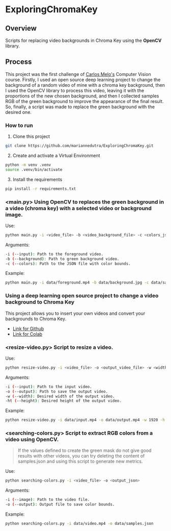 # ExploringChromaKey

## Overview
Scripts for replacing video backgrounds in Chroma Key using the **OpenCV** library.

## Process 
This project was the first challenge of [Carlos Melo's](https://www.linkedin.com/in/carlos-melo-data-science/) Computer Vision course.
Firstly, I used an open source deep learning project to change the background of a random video of mine with a chroma key background, then I used the OpenCV library to process this video, leaving it with the proportions of the new chosen background, and then I collected samples RGB of the green background to improve the appearance of the final result. So, finally, a script was made to replace the green background with the desired one.

### How to run
1. Clone this project

```bash
git clone https://github.com/mariannedutra/ExploringChromaKey.git
```

2. Create and activate a Virtual Environment
```bash
python -m venv .venv
source .venv/bin/activate
```

3. Install the requirements
```bash
pip install -r requirements.txt
```

### <main.py> Using OpenCV to replaces the green background in a video (chroma key) with a selected video or background image.

Use:
```bash
python main.py -i <video_file> -b <video_background_file> -c <colors_json>
```

Arguments:
```bash
-i (--input): Path to the foreground video.
-b (--background): Path to green background video.
-c (--colors): Path to the JSON file with color bounds.
```

Example:
```bash
python main.py -i data/foreground.mp4 -b data/background.jpg -c data/samples.json

```

### <external-project> Using a deep learning open source project to change a video background to Chroma Key
This project allows you to insert your own videos and convert your backgrounds to Chroma Key.

* [Link for Github](https://github.com/PeterL1n/RobustVideoMatting)
* [Link for Colab](https://colab.research.google.com/drive/10z-pNKRnVNsp0Lq9tH1J_XPZ7CBC_uHm?usp=sharing)

### <resize-video.py> Script to resize a video.
Use:
```bash
python resize-video.py -i <video_file> -o <output_video_file> -w <width> -ht <height>
```

Arguments:
```bash
-i (--input): Path to the input video.
-o (--output): Path to save the output video.
-w (--width): Desired width of the output video.
-ht (--height): Desired height of the output video.
```

Example:
```bash
python resize-video.py -i data/input.mp4 -o data/output.mp4 -w 1920 -h 1080

```

### <searching-colors.py> Script to extract RGB colors from a video using OpenCV.
> If the values ​​defined to create the green mask do not give good results with other videos, you can try deleting the content of samples.json and using this script to generate new metrics.

Use:
```bash
python searching-colors.py -i <video_file> -o <output_json>
```

Arguments:
```bash
-i (--image): Path to the video file.
-o (--output): Output file to save color bounds.
```

Example:
```bash
python searching-colors.py -i data/video.mp4 -o data/samples.json
```


